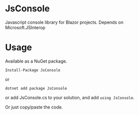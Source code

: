 # JsConsole
Javascript console library for Blazor projects.  Depends on Microsoft.JSInterop

# Usage
Available as a NuGet package.
```
Install-Package JsConsole
``` 
or 
```
dotnet add package JsConsole 
```
or add JsConsole.cs to your solution, and add `using JsConsole`.

Or just copy/paste the code.
